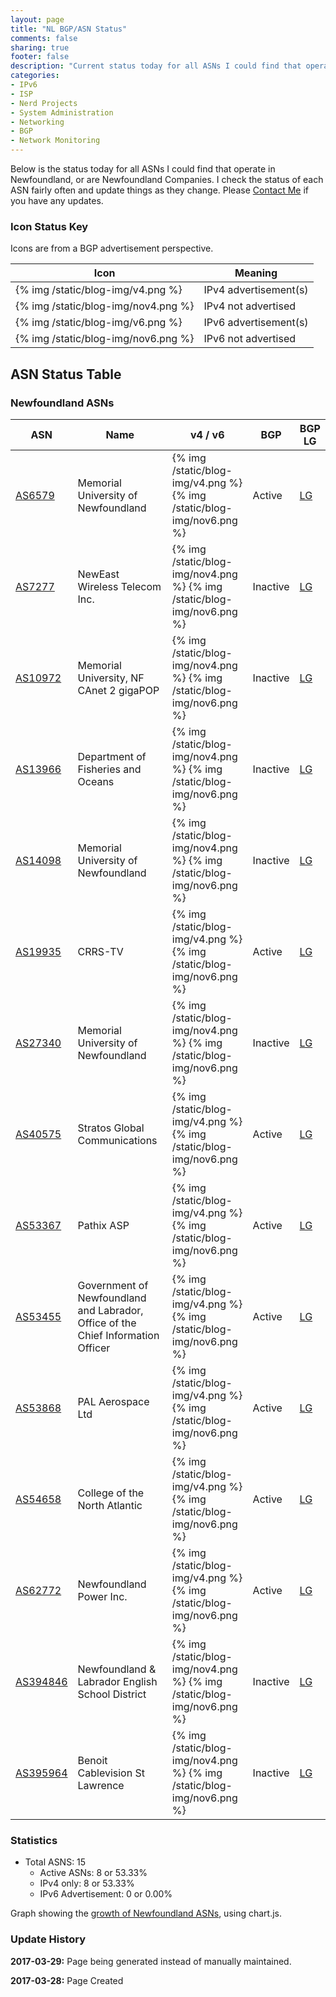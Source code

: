 ```yaml
---
layout: page
title: "NL BGP/ASN Status"
comments: false
sharing: true
footer: false
description: "Current status today for all ASNs I could find that operate in Newfoundland, or are Newfoundland Companies."
categories:
- IPv6
- ISP
- Nerd Projects
- System Administration
- Networking
- BGP
- Network Monitoring
---
```

Below is the status today for all ASNs I could find that operate in Newfoundland, or are Newfoundland Companies. I check the status of each ASN fairly often and update things as they change. Please [Contact Me](/contact/) if you have any updates.

### Icon Status Key

Icons are from a BGP advertisement perspective.

Icon | Meaning
---- | -------
{% img /static/blog-img/v4.png %} | IPv4 advertisement(s)
{% img /static/blog-img/nov4.png %} | IPv4 not advertised
{% img /static/blog-img/v6.png %} | IPv6 advertisement(s)
{% img /static/blog-img/nov6.png %} | IPv6 not advertised

## ASN Status Table

### Newfoundland ASNs

ASN | Name | v4 / v6 | BGP | BGP LG
--- | ---- | ------- | --- | ------
[AS6579](https://stat.ripe.net/AS6579) | Memorial University of Newfoundland | {% img /static/blog-img/v4.png %} {% img /static/blog-img/nov6.png %} | Active | [LG](http://lg.hextet.net/cgi-bin/bgplg?cmd=show+ip+bgp+source-as&req=6579)
[AS7277](https://stat.ripe.net/AS7277) | NewEast Wireless Telecom Inc. | {% img /static/blog-img/nov4.png %} {% img /static/blog-img/nov6.png %} | Inactive | [LG](http://lg.hextet.net/cgi-bin/bgplg?cmd=show+ip+bgp+source-as&req=7277)
[AS10972](https://stat.ripe.net/AS10972) | Memorial University, NF CAnet 2 gigaPOP | {% img /static/blog-img/nov4.png %} {% img /static/blog-img/nov6.png %} | Inactive | [LG](http://lg.hextet.net/cgi-bin/bgplg?cmd=show+ip+bgp+source-as&req=10972)
[AS13966](https://stat.ripe.net/AS13966) | Department of Fisheries and Oceans | {% img /static/blog-img/nov4.png %} {% img /static/blog-img/nov6.png %} | Inactive | [LG](http://lg.hextet.net/cgi-bin/bgplg?cmd=show+ip+bgp+source-as&req=13966)
[AS14098](https://stat.ripe.net/AS14098) | Memorial University of Newfoundland | {% img /static/blog-img/nov4.png %} {% img /static/blog-img/nov6.png %} | Inactive | [LG](http://lg.hextet.net/cgi-bin/bgplg?cmd=show+ip+bgp+source-as&req=14098)
[AS19935](https://stat.ripe.net/AS19935) | CRRS-TV | {% img /static/blog-img/v4.png %} {% img /static/blog-img/nov6.png %} | Active | [LG](http://lg.hextet.net/cgi-bin/bgplg?cmd=show+ip+bgp+source-as&req=19935)
[AS27340](https://stat.ripe.net/AS27340) | Memorial University of Newfoundland | {% img /static/blog-img/nov4.png %} {% img /static/blog-img/nov6.png %} | Inactive | [LG](http://lg.hextet.net/cgi-bin/bgplg?cmd=show+ip+bgp+source-as&req=27340)
[AS40575](https://stat.ripe.net/AS40575) | Stratos Global Communications | {% img /static/blog-img/v4.png %} {% img /static/blog-img/nov6.png %} | Active | [LG](http://lg.hextet.net/cgi-bin/bgplg?cmd=show+ip+bgp+source-as&req=40575)
[AS53367](https://stat.ripe.net/AS53367) | Pathix ASP | {% img /static/blog-img/v4.png %} {% img /static/blog-img/nov6.png %} | Active | [LG](http://lg.hextet.net/cgi-bin/bgplg?cmd=show+ip+bgp+source-as&req=53367)
[AS53455](https://stat.ripe.net/AS53455) | Government of Newfoundland and Labrador, Office of the Chief Information Officer | {% img /static/blog-img/v4.png %} {% img /static/blog-img/nov6.png %} | Active | [LG](http://lg.hextet.net/cgi-bin/bgplg?cmd=show+ip+bgp+source-as&req=53455)
[AS53868](https://stat.ripe.net/AS53868) | PAL Aerospace Ltd | {% img /static/blog-img/v4.png %} {% img /static/blog-img/nov6.png %} | Active | [LG](http://lg.hextet.net/cgi-bin/bgplg?cmd=show+ip+bgp+source-as&req=53868)
[AS54658](https://stat.ripe.net/AS54658) | College of the North Atlantic | {% img /static/blog-img/v4.png %} {% img /static/blog-img/nov6.png %} | Active | [LG](http://lg.hextet.net/cgi-bin/bgplg?cmd=show+ip+bgp+source-as&req=54658)
[AS62772](https://stat.ripe.net/AS62772) | Newfoundland Power Inc. | {% img /static/blog-img/v4.png %} {% img /static/blog-img/nov6.png %} | Active | [LG](http://lg.hextet.net/cgi-bin/bgplg?cmd=show+ip+bgp+source-as&req=62772)
[AS394846](https://stat.ripe.net/AS394846) | Newfoundland & Labrador English School District | {% img /static/blog-img/nov4.png %} {% img /static/blog-img/nov6.png %} | Inactive | [LG](http://lg.hextet.net/cgi-bin/bgplg?cmd=show+ip+bgp+source-as&req=394846)
[AS395964](https://stat.ripe.net/AS395964) | Benoit Cablevision St Lawrence | {% img /static/blog-img/nov4.png %} {% img /static/blog-img/nov6.png %} | Inactive | [LG](http://lg.hextet.net/cgi-bin/bgplg?cmd=show+ip+bgp+source-as&req=395964)

### Statistics

* Total ASNS: 15
  * Active ASNs: 8 or 53.33%
  * IPv4 only: 8 or 53.33%
  * IPv6 Advertisement: 0 or 0.00%

Graph showing the [growth of Newfoundland ASNs](/bgp/nl/asns/), using chart.js.

### Update History

**2017-03-29:** Page being generated instead of manually maintained.

**2017-03-28:** Page Created
